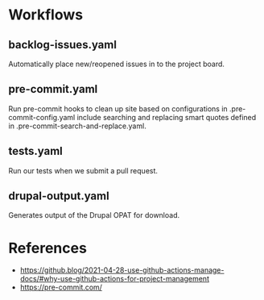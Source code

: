 # Workflows

## backlog-issues.yaml

Automatically place new/reopened issues in to the project board.

## pre-commit.yaml

Run pre-commit hooks to clean up site based on configurations in .pre-commit-config.yaml include searching and replacing smart quotes defined in .pre-commit-search-and-replace.yaml.

## tests.yaml

Run our tests when we submit a pull request.

## drupal-output.yaml

Generates output of the Drupal OPAT for download.

# References

- https://github.blog/2021-04-28-use-github-actions-manage-docs/#why-use-github-actions-for-project-management
- https://pre-commit.com/
